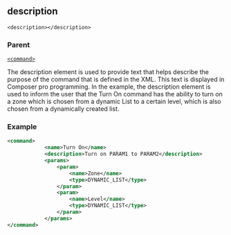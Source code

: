 ## description

`<description></description>`


### Parent

[`<command>`][1]


The description element is used to provide text that helps describe the purpose of the command that is defined in the XML. This text is displayed in Composer pro programming. In the example, the description element is used to inform the user that the Turn On command has the ability to turn on a zone which is chosen from a dynamic List to a certain level, which is also chosen from a dynamically created list.


### Example

```xml
<command>
			<name>Turn On</name>
			<description>Turn on PARAM1 to PARAM2</description>
			<params>
				<param>
					<name>Zone</name>
					<type>DYNAMIC_LIST</type>
				</param>
				<param>
					<name>Level</name>
					<type>DYNAMIC_LIST</type>
				</param>
			</params>
</command>
```





[1]:	https://snap-one.github.io/docs-driverworks-xml/#commands-xml-command